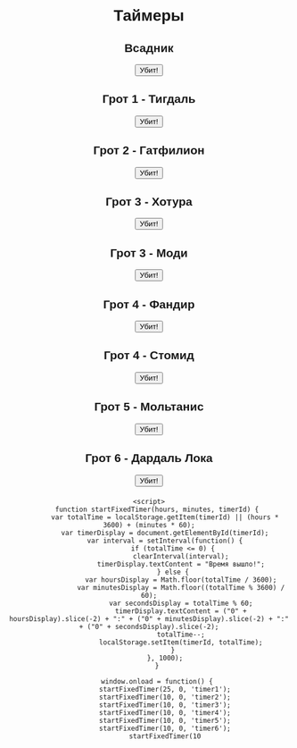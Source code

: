 <!DOCTYPE html>
<html lang="en">
<head>
    <meta charset="UTF-8">
    <meta name="viewport" content="width=device-width, initial-scale=1.0">
    <title>Таймеры</title>
    <style>
        body {
            font-family: Arial, sans-serif;
            text-align: center;
        }
        .timer {
            margin-bottom: 20px;
        }
    </style>
</head>
<body>
    <h1>Таймеры</h1>
    <div class="timer">
        <h2>Всадник</h2>
        <button onclick="startFixedTimer(25, 0, 'timer1')">Убит!</button>
        <div id="timer1"></div>
    </div>
    <div class="timer">
        <h2>Грот 1 - Тигдаль</h2>
        <button onclick="startFixedTimer(10, 0, 'timer2')">Убит!</button>
        <div id="timer2"></div>
    </div>
    <div class="timer">
        <h2>Грот 2 - Гатфилион</h2>
        <button onclick="startFixedTimer(10, 0, 'timer3')">Убит!</button>
        <div id="timer3"></div>
    </div>
    <div class="timer">
        <h2>Грот 3 - Хотура</h2>
        <button onclick="startFixedTimer(10, 0, 'timer4')">Убит!</button>
        <div id="timer4"></div>
    </div>
    <div class="timer">
        <h2>Грот 3 - Моди</h2>
        <button onclick="startFixedTimer(10, 0, 'timer5')">Убит!</button>
        <div id="timer5"></div>
    </div>
    <div class="timer">
        <h2>Грот 4 - Фандир</h2>
        <button onclick="startFixedTimer(10, 0, 'timer6')">Убит!</button>
        <div id="timer6"></div>
    </div>
    <div class="timer">
        <h2>Грот 4 - Стомид</h2>
        <button onclick="startFixedTimer(10, 0, 'timer7')">Убит!</button>
        <div id="timer7"></div>
    </div>
    <div class="timer">
        <h2>Грот 5 - Мольтанис</h2>
        <button onclick="startFixedTimer(10, 0, 'timer8')">Убит!</button>
        <div id="timer8"></div>
    </div>
    <div class="timer">
        <h2>Грот 6 - Дардаль Лока</h2>
        <button onclick="startFixedTimer(10, 0, 'timer9')">Убит!</button>
        <div id="timer9"></div>
    </div>

    <script>
        function startFixedTimer(hours, minutes, timerId) {
            var totalTime = localStorage.getItem(timerId) || (hours * 3600) + (minutes * 60);
            var timerDisplay = document.getElementById(timerId);
            var interval = setInterval(function() {
                if (totalTime <= 0) {
                    clearInterval(interval);
                    timerDisplay.textContent = "Время вышло!";
                } else {
                    var hoursDisplay = Math.floor(totalTime / 3600);
                    var minutesDisplay = Math.floor((totalTime % 3600) / 60);
                    var secondsDisplay = totalTime % 60;
                    timerDisplay.textContent = ("0" + hoursDisplay).slice(-2) + ":" + ("0" + minutesDisplay).slice(-2) + ":" + ("0" + secondsDisplay).slice(-2);
                    totalTime--;
                    localStorage.setItem(timerId, totalTime);
                }
            }, 1000);
        }

        window.onload = function() {
            startFixedTimer(25, 0, 'timer1');
            startFixedTimer(10, 0, 'timer2');
            startFixedTimer(10, 0, 'timer3');
            startFixedTimer(10, 0, 'timer4');
            startFixedTimer(10, 0, 'timer5');
            startFixedTimer(10, 0, 'timer6');
            startFixedTimer(10
